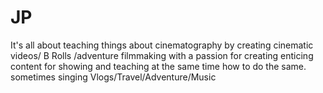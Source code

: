 # JP
It's all about teaching things about cinematography by creating cinematic videos/ B Rolls /adventure filmmaking with a passion for creating enticing content for showing and teaching at the same time how to do the same. sometimes singing  Vlogs/Travel/Adventure/Music 
